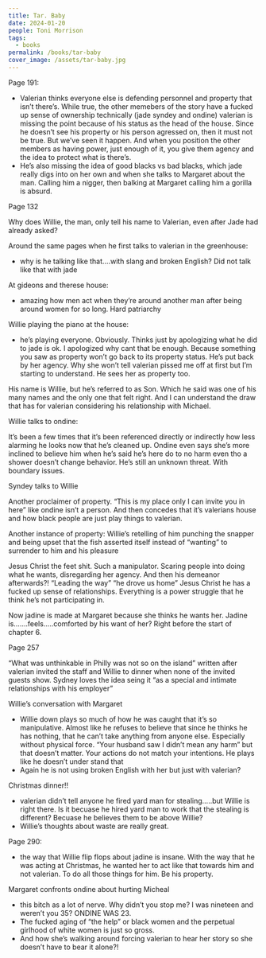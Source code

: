 ```yaml
---
title: Tar. Baby
date: 2024-01-20
people: Toni Morrison
tags:
  - books
permalink: /books/tar-baby
cover_image: /assets/tar-baby.jpg
---
```

Page 191:

- Valerian thinks everyone else is defending personnel and property that isn’t there’s. While true, the other memebers of the story have a fucked up sense of ownership technically (jade syndey and ondine) valerian is missing the point because of his status as the head of the house. Since he doesn’t see his property or his person agressed on, then it must not be true. But we’ve seen it happen. And when you position the other members as having power, just enough of it, you give them agency and the idea to protect what is there’s.
- He’s also missing the idea of good blacks vs bad blacks, which jade really digs into on her own and when she talks to Margaret about the man. Calling him a nigger, then balking at Margaret calling him a gorilla is absurd.

Page 132

Why does Willie, the man, only tell his name to Valerian, even after Jade had already asked?

Around the same pages when he first talks to valerian in the greenhouse:

- why is he talking like that….with slang and broken English? Did not talk like that with jade

At gideons and therese house:

- amazing how men act when they’re around another man after being around women for so long. Hard patriarchy

Willie playing the piano at the house:

- he’s playing everyone. Obviously. Thinks just by apologizing what he did to jade is ok. I apologized why cant that be enough. Because something you saw as property won’t go back to its property status. He’s put back by her agency. Why she won’t tell valerian pissed me off at first but I’m starting to understand. He sees her as property too.

His name is Willie, but he’s referred to as Son. Which he said was one of his many names and the only one that felt right. And I can understand the draw that has for valerian considering his relationship with Michael.

Willie talks to ondine:

It’s been a few times that it’s been referenced directly or indirectly how less alarming he looks now that he’s cleaned up. Ondine even says she’s more inclined to believe him when he’s said he’s here do to no harm even tho a shower doesn’t change behavior. He’s still an unknown threat. With boundary issues.

Syndey talks to Willie

Another proclaimer of property. “This is my place only I can invite you in here” like ondine isn’t a person. And then concedes that it’s valerians house and how black people are just play things to valerian.

Another instance of property: Willie’s retelling of him punching the snapper and being upset that the fish asserted itself instead of “wanting” to surrender to him and his pleasure

Jesus Christ the feet shit. Such a manipulator. Scaring people into doing what he wants, disregarding her agency. And then his demeanor afterwards?! “Leading the way” “he drove us home” Jesus Christ he has a fucked up sense of relationships. Everything is a power struggle that he think he’s not participating in.

Now jadine is made at Margaret because she thinks he wants her. Jadine is…….feels…..comforted by his want of her? Right before the start of chapter 6.

Page 257

“What was unthinkable in Philly was not so on the island” written after valerian invited the staff and Willie to dinner when none of the invited guests show. Sydney loves the idea seing it “as a special and intimate relationships with his employer”

Willie’s conversation with Margaret

- Willie down plays so much of how he was caught that it’s so manipulative. Almost like he refuses to believe that since he thinks he has nothing, that he can’t take anything from anyone else. Especially without physical force. “Your husband saw I didn’t mean any harm” but that doesn’t matter. Your actions do not match your intentions. He plays like he doesn’t under stand that
- Again he is not using broken English with her but just with valerian?

Christmas dinner!!

- valerian didn’t tell anyone he fired yard man for stealing…..but Willie is right there. Is it becuase he hired yard man to work that the stealing is different? Becuase he believes them to be above Willie?
- Willie’s thoughts about waste are really great.

Page 290:

- the way that Willie flip flops about jadine is insane. With the way that he was acting at Christmas, he wanted her to act like that towards him and not valerian. To do all those things for him. Be his property.

Margaret confronts ondine about hurting Micheal

- this bitch as a lot of nerve. Why didn’t you stop me? I was nineteen and weren’t you 35? ONDINE WAS 23.
- The fucked aging of “the help” or black women and the perpetual girlhood of white women is just so gross.
- And how she’s walking around forcing valerian to hear her story so she doesn’t have to bear it alone?!
